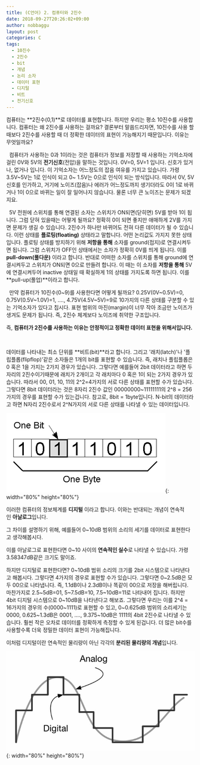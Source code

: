 ```yaml
---
title: (C언어) 2. 컴퓨터와 2진수
date: 2018-09-27T20:26:02+09:00
author: nobbaggu
layout: post
categories: C
tags:
  - 10진수
  - 2진수
  - bit
  - 개념
  - 논리 소자
  - 데이터 표현
  - 디지털
  - 비트
  - 전기신호
---
```

컴퓨터는 **2진수(0,1)**로 데이터를 표현합니다. 하지만 우리는 평소 10진수를 사용합니다. 컴퓨터는 왜 2진수를 사용하는 걸까요? 결론부터 말씀드리자면, 10진수를 사용 할때보다 2진수를 사용할 때 더 정확한 데이터의 표현이 가능해지기 때문입니다. 이유는 무엇일까요?

&nbsp;
컴퓨터가 사용하는 0과 1이라는 것은 컴퓨터가 정보를 저장할 때 사용하는 기억소자에 걸린 0V와 5V의 **전기신호**(전압)을 말하는 것입니다. 0V=0, 5V=1 입니다. 신호가 있거나, 없거나 입니다. 이 기억소자는 어느정도의 잡음 여유를 가지고 있습니다. 가령 3.5V~5V는 1로 인식이 되고 0~ 1.5V는 0으로 인식이 되는 방식입니다. 따라서 0V, 5V 신호를 인가하고, 거기에 노이즈(잡음)나 에러가 어느정도까지 생기더라도 0이 1로 바뀌거나 1이 0으로 바뀌는 일이 잘 일어나지 않습니다. 물론 너무 큰 노이즈는 문제가 되겠지요.

&nbsp;
5V 전원에 스위치를 통해 연결된 소자는 스위치가 ON되면(닫히면) 5V를 받아 1이 됩니다. 그럼 닫혀 있을때는 어떻게 될까요? 정확히 0이 되면 좋지만 애매하게 2V를 가지면 문제가 생길 수 있습니다. 2진수가 하나만 바뀌어도 전혀 다른 데이터가 될 수 있습니다. 이런 상태를 **플로팅(floating)** 상태라고 말합니다. 어떤 논리값도 가지지 못한 상태입니다. 플로팅 상태를 방지하기 위해 **저항을 통해** 소자를 ground(접지)로 연결시켜두면 됩니다. 그럼 스위치가 OFF인 상태에서는 소자가 정확히 0V를 띄게 됩니다. 이를 **pull-down(풀다운)** 이라고 합니다. 반대로 어떠한 소자를 스위치를 통해 ground에 연결시켜두고 스위치가 ON되면 0으로 만들려 합니다. 이 때는 이 소자를 **저항을 통해** 5V에 연결시켜두어 inactive 상태일 때 확실하게 1의 상태를 가지도록 하면 됩니다. 이를 **pull-up(풀업)**이라고 합니다.

&nbsp;
만약 컴퓨터가 10진수(0~9)를 사용한다면 어떻게 될까요? 0.25V(0V~0.5V)=0, 0.75V(0.5V~1.0V)=1, …., 4.75V(4.5V~5V)=9로 10가지의 다른 상태를 구분할 수 있는 기억소자가 있다고 칩시다. 표현 범위의 마진(margin)이 너무 작아 조금만 노이즈가 생겨도 문제가 됩니다. 즉, 2진수 체계보다 노이즈에 취약한 구조입니다.

즉, **컴퓨터가 2진수를 사용하는 이유는 안정적이고 정확한 데이터 표현을 위해서입니다.**

&nbsp;

데이터를 나타내는 최소 단위를 **비트(bit)**라고 합니다. 그리고 '래치(latch)'나 '플립플롭(flipflop)'같은 소자들은 1개의 bit를 표현할 수 있습니다. 즉, 래치나 플립플롭은 0 혹은 1을 가지는 2가지 경우가 있습니다. 그렇다면 예를들어 2bit 데이터라고 하면 두 자리의 2진수이기때문에 래치가 2개이고 각 래치마다 0 혹은 1이 되는 2가지 경우가 있습니다. 따라서 00, 01, 10, 11의 2^2=4가지의 서로 다른 상태를 표현할 수가 있습니다. 그렇다면 8bit 데이터라는 것은 8자리 2진수 값인 00000000~11111111의 2^8 = 256가지의 경우를 표현할 수가 있는겁니다. 참고로, 8bit = 1byte입니다. N-bit의 데이터라고 하면 N자리 2진수로서 2^N가지의 서로 다른 상태를 나타낼 수 있는 데이터입니다.

![Byte](/images/2018/09/Byte.jpg){: width="80%" height="80%"}

이러한 컴퓨터의 정보체계를 **디지털** 이라고 합니다. 이와는 반대되는 개념이 연속적인 **아날로그**입니다.

그 차이를 설명하기 위해, 예를들어 0~10dB 범위의 소리의 세기를 데이터로 표현한다고 생각해봅시다.

이를 아날로그로 표현한다면 0~10 사이의 **연속적인 실수**로 나타낼 수 있습니다. 가령 3.58347dB같은 크기도 말이죠.

하지만 디지털로 표현한다면? 0~10dB 범위 소리의 크기를 2bit 시스템으로 나타낸다고 해봅시다. 그렇다면 4가지의 경우로 표현할 수가 있습니다. 그렇다면 0~2.5dB은 모두 00으로 나타냅니다. 즉, 1.1dB이나 2.3dB이나 똑같이 00으로 저장을 해버립니다. 마찬가지로 2.5~5dB=01, 5~7.5dB=10, 7.5~10dB=11로 나타내어 집니다. 하지만 4bit 디지털 시스템으로 0~10dB을 나타낸다고 해보죠. 그렇다면 우리는 이를 2^4 = 16가지의 경우의 수(0000~1111)로 표현할 수 있고, 0~0.625dB 범위의 소리세기는 0000, 0.625~1.3dB은 0001, …., 9.375~10dB은 1111의 4bit 2진수로 나타낼 수 있습니다. 훨씬 작은 오차로 데이터를 정확하게 측정할 수 있게 된겁니다. 더 많은 bit수를 사용할수록 더욱 정밀한 데이터 표현이 가능해집니다.

이처럼 디지털이란 연속적인 물리량이 아닌 각각의 **분리된 물리량의 개념**입니다.

![analogdigital](/images/2018/09/analogdigital.jpg){: width="80%" height="80%"}
